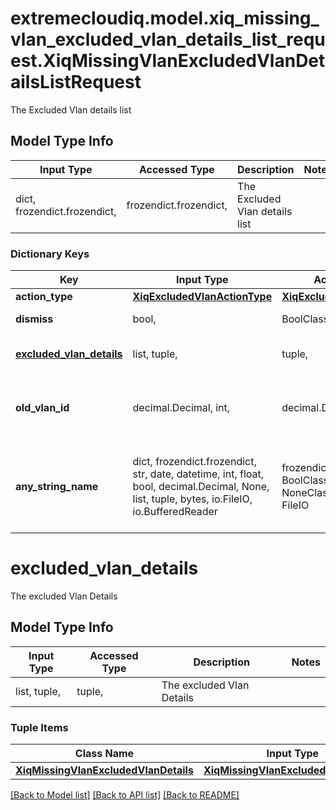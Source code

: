 # extremecloudiq.model.xiq_missing_vlan_excluded_vlan_details_list_request.XiqMissingVlanExcludedVlanDetailsListRequest

 The Excluded Vlan details list 

## Model Type Info
Input Type | Accessed Type | Description | Notes
------------ | ------------- | ------------- | -------------
dict, frozendict.frozendict,  | frozendict.frozendict,  |  The Excluded Vlan details list  | 

### Dictionary Keys
Key | Input Type | Accessed Type | Description | Notes
------------ | ------------- | ------------- | ------------- | -------------
**action_type** | [**XiqExcludedVlanActionType**](XiqExcludedVlanActionType.md) | [**XiqExcludedVlanActionType**](XiqExcludedVlanActionType.md) |  | 
**dismiss** | bool,  | BoolClass,  | To dismiss or not | 
**[excluded_vlan_details](#excluded_vlan_details)** | list, tuple,  | tuple,  | The excluded Vlan Details | [optional] 
**old_vlan_id** | decimal.Decimal, int,  | decimal.Decimal,  | The existing Vlan ID | [optional] value must be a 32 bit integer
**any_string_name** | dict, frozendict.frozendict, str, date, datetime, int, float, bool, decimal.Decimal, None, list, tuple, bytes, io.FileIO, io.BufferedReader | frozendict.frozendict, str, BoolClass, decimal.Decimal, NoneClass, tuple, bytes, FileIO | any string name can be used but the value must be the correct type | [optional]

# excluded_vlan_details

The excluded Vlan Details

## Model Type Info
Input Type | Accessed Type | Description | Notes
------------ | ------------- | ------------- | -------------
list, tuple,  | tuple,  | The excluded Vlan Details | 

### Tuple Items
Class Name | Input Type | Accessed Type | Description | Notes
------------- | ------------- | ------------- | ------------- | -------------
[**XiqMissingVlanExcludedVlanDetails**](XiqMissingVlanExcludedVlanDetails.md) | [**XiqMissingVlanExcludedVlanDetails**](XiqMissingVlanExcludedVlanDetails.md) | [**XiqMissingVlanExcludedVlanDetails**](XiqMissingVlanExcludedVlanDetails.md) |  | 

[[Back to Model list]](../../README.md#documentation-for-models) [[Back to API list]](../../README.md#documentation-for-api-endpoints) [[Back to README]](../../README.md)

